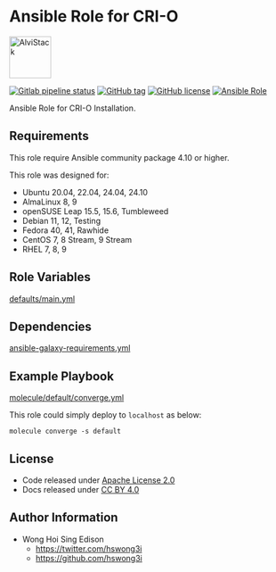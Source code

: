 # Ansible Role for CRI-O

<a href="https://alvistack.com" title="AlviStack" target="_blank"><img src="/alvistack.svg" height="75" alt="AlviStack"></a>

[![Gitlab pipeline status](https://img.shields.io/gitlab/pipeline/alvistack/ansible-role-cri_o/master)](https://gitlab.com/alvistack/ansible-role-cri_o/-/pipelines)
[![GitHub tag](https://img.shields.io/github/tag/alvistack/ansible-role-cri_o.svg)](https://github.com/alvistack/ansible-role-cri_o/tags)
[![GitHub license](https://img.shields.io/github/license/alvistack/ansible-role-cri_o.svg)](https://github.com/alvistack/ansible-role-cri_o/blob/master/LICENSE)
[![Ansible Role](https://img.shields.io/badge/galaxy-alvistack.cri_o-blue.svg)](https://galaxy.ansible.com/alvistack/cri_o)

Ansible Role for CRI-O Installation.

## Requirements

This role require Ansible community package 4.10 or higher.

This role was designed for:

- Ubuntu 20.04, 22.04, 24.04, 24.10
- AlmaLinux 8, 9
- openSUSE Leap 15.5, 15.6, Tumbleweed
- Debian 11, 12, Testing
- Fedora 40, 41, Rawhide
- CentOS 7, 8 Stream, 9 Stream
- RHEL 7, 8, 9

## Role Variables

[defaults/main.yml](defaults/main.yml)

## Dependencies

[ansible-galaxy-requirements.yml](ansible-galaxy-requirements.yml)

## Example Playbook

[molecule/default/converge.yml](molecule/default/converge.yml)

This role could simply deploy to `localhost` as below:

    molecule converge -s default

## License

- Code released under [Apache License 2.0](LICENSE)
- Docs released under [CC BY 4.0](http://creativecommons.org/licenses/by/4.0/)

## Author Information

- Wong Hoi Sing Edison
  - <https://twitter.com/hswong3i>
  - <https://github.com/hswong3i>
